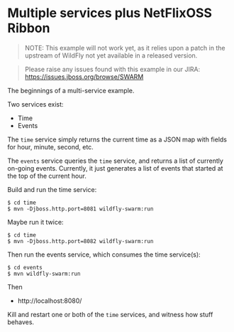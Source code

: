 # Multiple services plus NetFlixOSS Ribbon

> NOTE: This example will not work yet, as it relies upon a patch
> in the upstream of WildFly not yet available in a released version.

> Please raise any issues found with this example in our JIRA:
> https://issues.jboss.org/browse/SWARM

The beginnings of a multi-service example.

Two services exist:

* Time
* Events

The `time` service simply returns the current time as a JSON map
with fields for hour, minute, second, etc.

The `events` service queries the `time` service, and returns a list of
currently on-going events.  Currently, it just generates a list of events
that started at the top of the current hour.

Build and run the time service:

    $ cd time
    $ mvn -Djboss.http.port=8081 wildfly-swarm:run

Maybe run it twice:

    $ cd time
    $ mvn -Djboss.http.port=8082 wildfly-swarm:run

Then run the events service, which consumes the time service(s):

    $ cd events
    $ mvn wildfly-swarm:run

Then

* http://localhost:8080/

Kill and restart one or both of the `time` services, and witness how stuff
behaves.
